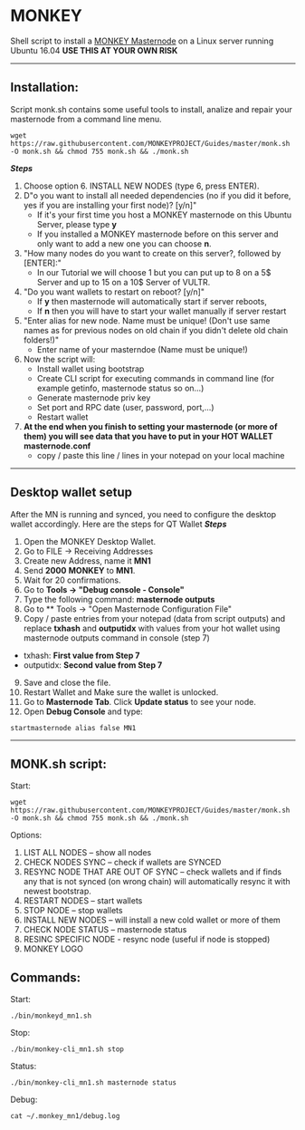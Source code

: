# MONKEY
Shell script to install a [MONKEY Masternode](https://www.monkey.vision/) on a Linux server running Ubuntu 16.04
**USE THIS AT YOUR OWN RISK**
***
## Installation:
Script monk.sh contains some useful tools to install, analize and repair your masternode from a command line menu.
```
wget https://raw.githubusercontent.com/MONKEYPROJECT/Guides/master/monk.sh -O monk.sh && chmod 755 monk.sh && ./monk.sh
```
***Steps***
1. Choose option 6. INSTALL NEW NODES (type 6, press ENTER).
2. D"o you want to install all needed dependencies (no if you did it before, yes if you are installing your first node)? [y/n]"
   * If it's your first time you host a MONKEY masternode on this Ubuntu Server, please type **y** 
   * If you installed a MONKEY masternode before on this server and only want to add a new one you can choose **n**.
3. "How many nodes do you want to create on this server?, followed by [ENTER]:"
   * In our Tutorial we will choose 1 but you can put up to 8 on a 5$ Server and up to 15 on a 10$ Server of VULTR.   
4. "Do you want wallets to restart on reboot? [y/n]"
   * If **y** then masternode will automatically start if server reboots,
   * If **n** then you will have to start your wallet manually if server restart
5. "Enter alias for new node. Name must be unique! (Don't use same names as for previous nodes on old chain if you didn't delete old chain folders!)"
   * Enter name of your masterndoe (Name must be unique!)
6. Now the script will:
   * Install wallet using bootstrap
   * Create CLI script for executing commands in command line (for example getinfo, masternode status so on…)
   * Generate masternode priv key
   * Set port and RPC date (user, password, port,…)
   * Restart wallet   
7. **At the end when you finish to setting your masternode (or more of them) you will see data that you have to put in your HOT WALLET masternode.conf**
   * copy / paste this line / lines in your notepad on your local machine
***

## Desktop wallet setup

After the MN is running and synced, you need to configure the desktop wallet accordingly. Here are the steps for QT Wallet
***Steps***
1. Open the MONKEY Desktop Wallet.
2. Go to FILE -> Receiving Addresses
3. Create new Address, name it **MN1**
4. Send **2000** **MONKEY** to **MN1**.
5. Wait for 20 confirmations.
6. Go to **Tools -> "Debug console - Console"**
7. Type the following command: **masternode outputs**
8. Go to  ** Tools -> "Open Masternode Configuration File"
9. Copy / paste entries from your notepad (data from script outputs) and replace **txhash** and **outputidx** with values from your hot wallet using masternode outputs command in console (step 7)
* txhash: **First value from Step 7**
* outputidx:  **Second value from Step 7**
9. Save and close the file.
10. Restart Wallet and Make sure the wallet is unlocked.
11. Go to **Masternode Tab**. Click **Update status** to see your node.
12. Open **Debug Console** and type:
```
startmasternode alias false MN1
```
***

## MONK.sh script:
Start: 	
```
wget https://raw.githubusercontent.com/MONKEYPROJECT/Guides/master/monk.sh -O monk.sh && chmod 755 monk.sh && ./monk.sh
```
 
Options:
1. LIST ALL NODES – show all nodes
2. CHECK NODES SYNC – check if wallets are SYNCED
3. RESYNC NODE THAT ARE OUT OF SYNC – check wallets and if finds any that is not synced (on wrong chain) will automatically resync it with newest bootstrap.
4. RESTART NODES – start wallets
5. STOP NODE – stop wallets
6. INSTALL NEW NODES – will install a new cold wallet or more of them
7. CHECK NODE STATUS – masternode status
8. RESINC SPECIFIC NODE - resync node (useful if node is stopped)
9. MONKEY LOGO

## Commands:
Start: 	
```
./bin/monkeyd_mn1.sh
```
Stop:	
```
./bin/monkey-cli_mn1.sh stop
```
Status:	
```
./bin/monkey-cli_mn1.sh masternode status
```
Debug:	
```
cat ~/.monkey_mn1/debug.log
```
